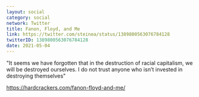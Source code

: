```yaml
---
layout: social
category: social
network: Twitter
title: Fanon, Floyd, and Me
link: https://twitter.com/steinea/status/1389800563076784128
twitterID: 1389800563076784128
date: 2021-05-04
---
```


"It seems we have forgotten that in the destruction of racial capitalism, we will be destroyed ourselves. I do not trust anyone who isn’t invested in destroying themselves"

<https://hardcrackers.com/fanon-floyd-and-me/>
